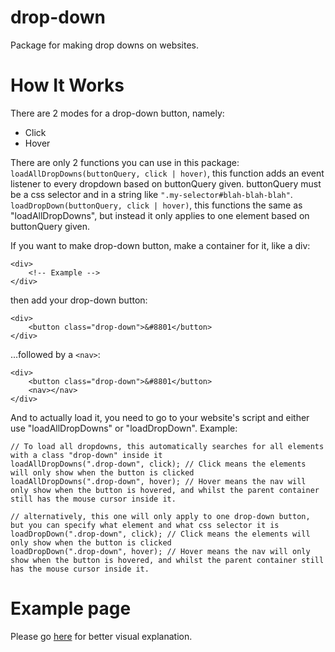 # drop-down
Package for making drop downs on websites.

# How It Works
There are 2 modes for a drop-down button, namely:
- Click
- Hover

There are only 2 functions you can use in this package:
```loadAllDropDowns(buttonQuery, click | hover)```, this function adds an event listener to every dropdown based on buttonQuery given. buttonQuery must be a css selector and in a string like `".my-selector#blah-blah-blah"`.
```loadDropDown(buttonQuery, click | hover)```, this functions the same as "loadAllDropDowns", but instead it only applies to one element based on buttonQuery given.

If you want to make drop-down button, make a container for it, like a div:
```
<div>
    <!-- Example -->
</div>
```
then add your drop-down button:
```
<div>
    <button class="drop-down">&#8801</button>
</div>
```
...followed by a `<nav>`:
```
<div>
    <button class="drop-down">&#8801</button>
    <nav></nav>
</div>
```

And to actually load it, you need to go to your website's script and either use "loadAllDropDowns" or "loadDropDown".
Example:
```
// To load all dropdowns, this automatically searches for all elements with a class "drop-down" inside it
loadAllDropDowns(".drop-down", click); // Click means the elements will only show when the button is clicked
loadAllDropDowns(".drop-down", hover); // Hover means the nav will only show when the button is hovered, and whilst the parent container still has the mouse cursor inside it.

// alternatively, this one will only apply to one drop-down button, but you can specify what element and what css selector it is
loadDropDown(".drop-down", click); // Click means the elements will only show when the button is clicked
loadDropDown(".drop-down", hover); // Hover means the nav will only show when the button is hovered, and whilst the parent container still has the mouse cursor inside it.
```
# Example page
Please go [here](https://tekksunn.github.io/drop-down-example) for better visual explanation.
